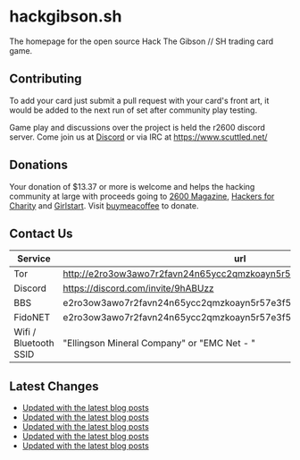# hackgibson.sh
The homepage for the open source Hack The Gibson // SH trading card game.


## Contributing

To add your card just submit a pull request with your card's front art, it would be added to the next run of set after community play testing.

Game play and discussions over the project is held the r2600 discord server. Come join us at [Discord](https://discord.com/invite/9hABUzz) or via IRC at https://www.scuttled.net/


## Donations

Your donation of $13.37 or more is welcome and helps the hacking community at large with proceeds going to [2600 Magazine](https://2600.com/), [Hackers for Charity](https://hackersforcharity.org) and [Girlstart](https://girlstart.org).  Visit [buymeacoffee](https://www.buymeacoffee.com/hackgibson.sh) to donate.


## Contact Us

Service | url
-|-
Tor | http://e2ro3ow3awo7r2favn24n65ycc2qmzkoayn5r57e3f56nvjwdcgg32ad.onion
Discord | https://discord.com/invite/9hABUzz
BBS | e2ro3ow3awo7r2favn24n65ycc2qmzkoayn5r57e3f56nvjwdcgg32ad.onion:23
FidoNET | e2ro3ow3awo7r2favn24n65ycc2qmzkoayn5r57e3f56nvjwdcgg32ad.onion:24554
Wifi / Bluetooth SSID | "Ellingson Mineral Company" or "EMC Net - <fidonet address>"

## Latest Changes
<!-- BLOG-POST-LIST:START -->
- [Updated with the latest blog posts](https://github.com/DFW2600/hackgibson.sh/commit/19dcd2f555df84af07d956a0c4519c1614d19276)
- [Updated with the latest blog posts](https://github.com/DFW2600/hackgibson.sh/commit/98eb8a05f2846f566d89751657c52aa07c6228b6)
- [Updated with the latest blog posts](https://github.com/DFW2600/hackgibson.sh/commit/83d21b304cda91d5bf7c81d291511deb386fa7b5)
- [Updated with the latest blog posts](https://github.com/DFW2600/hackgibson.sh/commit/515219fa51e0cdf2d9a9f5e3e076be5c9cf04e23)
- [Updated with the latest blog posts](https://github.com/DFW2600/hackgibson.sh/commit/77ea7ab1ed07c976a604868f297657caf2aa7e6e)
<!-- BLOG-POST-LIST:END -->
